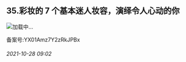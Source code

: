 ## 35.彩妆的 7 个基本迷人妆容，演绎令人心动的你
![](https://pic4.zhimg.com/v2-2f5b58eacfdbb501428e3ebe511f8135.webp)加载中...

备案号:YX01Amz7Y2zRkJPBx


###### 2021-10-28 09:02
